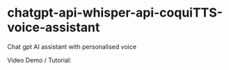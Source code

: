 # chatgpt-api-whisper-api-coquiTTS-voice-assistant
Chat gpt AI assistant with personalised voice

Video Demo / Tutorial:
